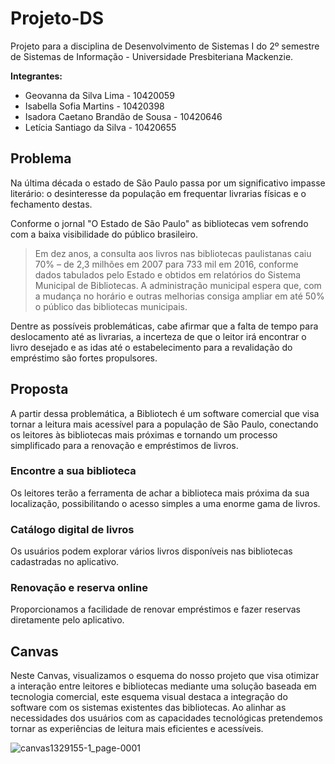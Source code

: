 # Projeto-DS
Projeto para a disciplina de Desenvolvimento de Sistemas I do 2º semestre de Sistemas de Informação - Universidade Presbiteriana Mackenzie.

**Integrantes:**
- Geovanna da Silva Lima - 10420059
- Isabella Sofia Martins - 10420398
- Isadora Caetano Brandão de Sousa - 10420646
- Letícia Santiago da Silva - 10420655

## Problema
Na última década o estado de São Paulo passa por um significativo impasse literário: o desinteresse da população em frequentar livrarias físicas e o fechamento destas.

Conforme o jornal "O Estado de São Paulo" as bibliotecas vem sofrendo com a baixa visibilidade do público brasileiro.
> Em dez anos, a consulta aos livros nas bibliotecas paulistanas caiu 70% – de 2,3 milhões em 2007 para 733 mil em 2016, conforme dados tabulados pelo Estado e obtidos em relatórios do Sistema Municipal de Bibliotecas. A administração municipal espera que, com a mudança no horário e outras melhorias consiga ampliar em até 50% o público das bibliotecas municipais.

Dentre as possíveis problemáticas, cabe afirmar que a falta de tempo para deslocamento até as livrarias, a incerteza de que o leitor irá encontrar o livro desejado e as idas até o estabelecimento para a revalidação do empréstimo são fortes propulsores.


## Proposta
A partir dessa problemática, a Bibliotech é um software comercial que visa tornar a leitura mais acessível para a população de São Paulo, conectando os leitores às bibliotecas mais próximas e tornando um processo simplificado para a renovação e empréstimos de livros.

### Encontre a sua biblioteca
Os leitores terão a ferramenta de achar a biblioteca mais próxima da sua localização, possibilitando o acesso simples a uma enorme gama de livros.

### Catálogo digital de livros
Os usuários podem explorar vários livros disponíveis nas bibliotecas cadastradas no aplicativo.

### Renovação e reserva online
Proporcionamos a facilidade de renovar empréstimos e fazer reservas diretamente pelo aplicativo.

## Canvas
Neste Canvas, visualizamos o esquema do nosso projeto que visa otimizar a interação entre leitores e bibliotecas mediante uma solução baseada em tecnologia comercial, este esquema visual destaca a integração do software com os sistemas existentes das bibliotecas. Ao alinhar as necessidades dos usuários com as capacidades tecnológicas pretendemos tornar as experiências de leitura mais eficientes e acessíveis.

![canvas1329155-1_page-0001](https://github.com/BiblioTech-Mack/Projeto-DS/assets/71272198/f5582876-85cc-4f5e-a3e9-6ba14b20dc6a)

